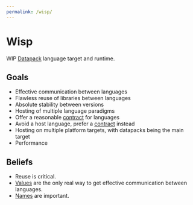 ```yaml
---
permalink: /wisp/
---
```


# Wisp

WIP [Datapack](datapacks.md) language target and runtime.

## Goals

- Effective communication between languages
- Flawless reuse of libraries between languages
- Absolute stability between versions
- Hosting of multiple language paradigms
- Offer a reasonable [contract](wisp/contract.md) for languages
- Avoid a host language, prefer a [contract](wisp/contract.md) instead
- Hosting on multiple platform targets, with datapacks being the main target
- Performance

## Beliefs

- Reuse is critical.
- [Values](wisp/data.md) are the only real way to get effective communication between languages.
- [Names](wisp/names.md) are important.
